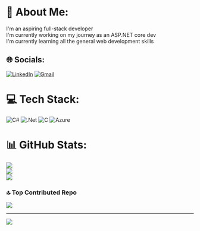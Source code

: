 

# 💫 About Me:
I'm an aspiring full-stack developer<br>I'm currently working on my journey as an ASP.NET core dev<br>I'm currently learning all the general web development skills<br>


## 🌐 Socials:
 [![LinkedIn](https://img.shields.io/badge/LinkedIn-0077B5?style=for-the-badge&logo=linkedin&logoColor=white)](https://linkedin.com/in/https://www.linkedin.com/in/daryl-bacusmo-66545530b/) 
[![Gmail](https://img.shields.io/badge/Gmail-D14836?style=for-the-badge&logo=gmail&logoColor=white)](mailto:darylbacusmo1@gmail.com) 

# 💻 Tech Stack:
![C#](https://img.shields.io/badge/c%23-%23239120.svg?style=for-the-badge&logo=csharp&logoColor=white) ![.Net](https://img.shields.io/badge/.NET-5C2D91?style=for-the-badge&logo=.net&logoColor=white) ![C](https://img.shields.io/badge/c-%2300599C.svg?style=for-the-badge&logo=c&logoColor=white)  ![Azure](https://img.shields.io/badge/azure-%230072C6.svg?style=for-the-badge&logo=microsoftazure&logoColor=white)
# 📊 GitHub Stats:
![](https://github-readme-stats.vercel.app/api?username=DaRealDB&theme=dark&hide_border=false&include_all_commits=true&count_private=false)<br/>
![](https://github-readme-streak-stats.herokuapp.com/?user=DaRealDB&theme=dark&hide_border=false)<br/>
![](https://github-readme-stats.vercel.app/api/top-langs/?username=DaRealDB&theme=dark&hide_border=false&include_all_commits=true&count_private=false&layout=compact)

### 🔝 Top Contributed Repo
![](https://github-contributor-stats.vercel.app/api?username=DaRealDB&limit=5&theme=calm_pink&combine_all_yearly_contributions=true)

---
[![](https://visitcount.itsvg.in/api?id=DaRealDB&icon=9&color=3)](https://visitcount.itsvg.in)

<!-- Proudly created with GPRM ( https://gprm.itsvg.in ) -->
